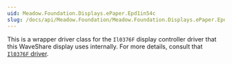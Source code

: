 ```yaml
---
uid: Meadow.Foundation.Displays.ePaper.Epd1in54c
slug: /docs/api/Meadow.Foundation/Meadow.Foundation.Displays.ePaper.Epd1in54c
---
```


This is a wrapper driver class for the `Il0376F` display controller driver that this WaveShare display uses internally. For more details, consult that [`Il0376F` driver](/docs/api/Meadow.Foundation/Meadow.Foundation.Displays.Il0376F.html).

